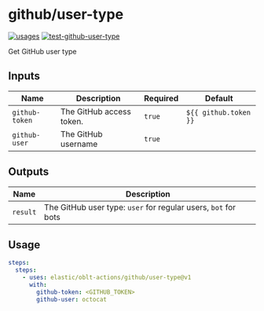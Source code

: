 # <!--name-->github/user-type<!--/name-->

[![usages](https://img.shields.io/badge/usages-white?logo=githubactions&logoColor=blue)](https://github.com/search?q=elastic%2Foblt-actions%2Fgithub%2Fuser-type+%28path%3A.github%2Fworkflows+OR+path%3A**%2Faction.yml+OR+path%3A**%2Faction.yaml%29&type=code)
[![test-github-user-type](https://github.com/elastic/oblt-actions/actions/workflows/test-github-user-type.yml/badge.svg?branch=main)](https://github.com/elastic/oblt-actions/actions/workflows/test-github-user-type.yml)

<!--description-->
Get GitHub user type
<!--/description-->

## Inputs

<!--inputs-->
| Name           | Description              | Required | Default               |
|----------------|--------------------------|----------|-----------------------|
| `github-token` | The GitHub access token. | `true`   | `${{ github.token }}` |
| `github-user`  | The GitHub username      | `true`   | ` `                   |
<!--/inputs-->

## Outputs

<!--outputs-->
| Name     | Description                                                    |
|----------|----------------------------------------------------------------|
| `result` | The GitHub user type: `user` for regular users, `bot` for bots |
<!--/outputs-->

## Usage
<!--usage action="elastic/oblt-actions/github/user-type" version="env:VERSION"-->
```yaml
steps:
  steps:
    - uses: elastic/oblt-actions/github/user-type@v1
      with:
        github-token: <GITHUB_TOKEN>
        github-user: octocat
```
<!--/usage-->
